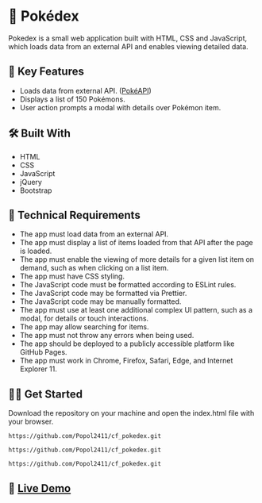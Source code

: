 # :seedling: Pokédex

Pokedex is a small web application built with HTML, CSS and JavaScript, which loads data from an external API and enables viewing detailed data.

## :key: Key Features 

- Loads data from external API. ([PokéAPI](https://pokeapi.co/))
- Displays a list of 150 Pokémons.
- User action prompts a modal with details over Pokémon item. 

## :hammer_and_wrench: Built With 

- HTML
- CSS
- JavaScript
- jQuery
- Bootstrap

## :page_with_curl: Technical Requirements

- The app must load data from an external API.
- The app must display a list of items loaded from that API after the page is loaded.
- The app must enable the viewing of more details for a given list item on demand, such as when clicking on a list item.
- The app must have CSS styling.
- The JavaScript code must be formatted according to ESLint rules.
- The JavaScript code may be formatted via Prettier.
- The JavaScript code may be manually formatted.
- The app must use at least one additional complex UI pattern, such as a modal, for details or touch interactions.
- The app may allow searching for items.
- The app must not throw any errors when being used.
- The app should be deployed to a publicly accessible platform like GitHub Pages.
- The app must work in Chrome, Firefox, Safari, Edge, and Internet Explorer 11.

## :man_technologist: Get Started

Download the repository on your machine and open the index.html file with your browser.
````
https://github.com/Popol2411/cf_pokedex.git
````
``
https://github.com/Popol2411/cf_pokedex.git
``
```
https://github.com/Popol2411/cf_pokedex.git
```

## :rocket: <a href="https://popol2411.github.io/pokedex-app/"> Live Demo</a> 
